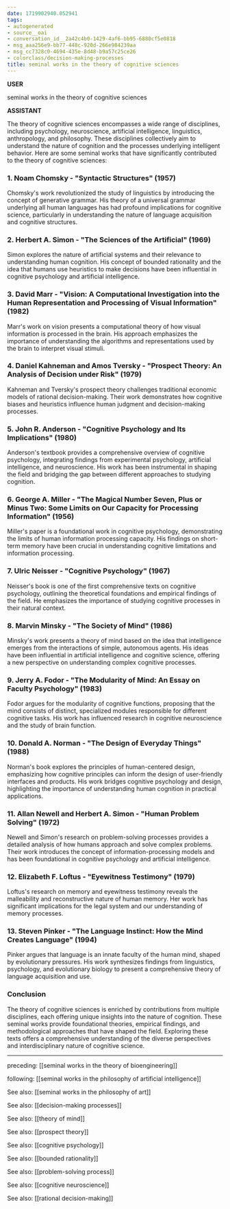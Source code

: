 ```yaml
---
date: 1719902940.052941
tags:
- autogenerated
- source__oai
- conversation_id__2a42c4b0-1429-4af6-bb95-6880cf5e0818
- msg_aaa256e9-bb77-448c-920d-266e984239aa
- msg_cc7328c0-4694-435e-8d48-b9a57c25ce26
- colorclass/decision-making-processes
title: seminal works in the theory of cognitive sciences
---
```


**USER**

seminal works in the theory of cognitive sciences


**ASSISTANT**

The theory of cognitive sciences encompasses a wide range of disciplines, including psychology, neuroscience, artificial intelligence, linguistics, anthropology, and philosophy. These disciplines collectively aim to understand the nature of cognition and the processes underlying intelligent behavior. Here are some seminal works that have significantly contributed to the theory of cognitive sciences:

### 1. **Noam Chomsky - "Syntactic Structures" (1957)**
Chomsky's work revolutionized the study of linguistics by introducing the concept of generative grammar. His theory of a universal grammar underlying all human languages has had profound implications for cognitive science, particularly in understanding the nature of language acquisition and cognitive structures.

### 2. **Herbert A. Simon - "The Sciences of the Artificial" (1969)**
Simon explores the nature of artificial systems and their relevance to understanding human cognition. His concept of bounded rationality and the idea that humans use heuristics to make decisions have been influential in cognitive psychology and artificial intelligence.

### 3. **David Marr - "Vision: A Computational Investigation into the Human Representation and Processing of Visual Information" (1982)**
Marr's work on vision presents a computational theory of how visual information is processed in the brain. His approach emphasizes the importance of understanding the algorithms and representations used by the brain to interpret visual stimuli.

### 4. **Daniel Kahneman and Amos Tversky - "Prospect Theory: An Analysis of Decision under Risk" (1979)**
Kahneman and Tversky's prospect theory challenges traditional economic models of rational decision-making. Their work demonstrates how cognitive biases and heuristics influence human judgment and decision-making processes.

### 5. **John R. Anderson - "Cognitive Psychology and Its Implications" (1980)**
Anderson's textbook provides a comprehensive overview of cognitive psychology, integrating findings from experimental psychology, artificial intelligence, and neuroscience. His work has been instrumental in shaping the field and bridging the gap between different approaches to studying cognition.

### 6. **George A. Miller - "The Magical Number Seven, Plus or Minus Two: Some Limits on Our Capacity for Processing Information" (1956)**
Miller's paper is a foundational work in cognitive psychology, demonstrating the limits of human information processing capacity. His findings on short-term memory have been crucial in understanding cognitive limitations and information processing.

### 7. **Ulric Neisser - "Cognitive Psychology" (1967)**
Neisser's book is one of the first comprehensive texts on cognitive psychology, outlining the theoretical foundations and empirical findings of the field. He emphasizes the importance of studying cognitive processes in their natural context.

### 8. **Marvin Minsky - "The Society of Mind" (1986)**
Minsky's work presents a theory of mind based on the idea that intelligence emerges from the interactions of simple, autonomous agents. His ideas have been influential in artificial intelligence and cognitive science, offering a new perspective on understanding complex cognitive processes.

### 9. **Jerry A. Fodor - "The Modularity of Mind: An Essay on Faculty Psychology" (1983)**
Fodor argues for the modularity of cognitive functions, proposing that the mind consists of distinct, specialized modules responsible for different cognitive tasks. His work has influenced research in cognitive neuroscience and the study of brain function.

### 10. **Donald A. Norman - "The Design of Everyday Things" (1988)**
Norman's book explores the principles of human-centered design, emphasizing how cognitive principles can inform the design of user-friendly interfaces and products. His work bridges cognitive psychology and design, highlighting the importance of understanding human cognition in practical applications.

### 11. **Allan Newell and Herbert A. Simon - "Human Problem Solving" (1972)**
Newell and Simon's research on problem-solving processes provides a detailed analysis of how humans approach and solve complex problems. Their work introduces the concept of information-processing models and has been foundational in cognitive psychology and artificial intelligence.

### 12. **Elizabeth F. Loftus - "Eyewitness Testimony" (1979)**
Loftus's research on memory and eyewitness testimony reveals the malleability and reconstructive nature of human memory. Her work has significant implications for the legal system and our understanding of memory processes.

### 13. **Steven Pinker - "The Language Instinct: How the Mind Creates Language" (1994)**
Pinker argues that language is an innate faculty of the human mind, shaped by evolutionary pressures. His work synthesizes findings from linguistics, psychology, and evolutionary biology to present a comprehensive theory of language acquisition and use.

### Conclusion

The theory of cognitive sciences is enriched by contributions from multiple disciplines, each offering unique insights into the nature of cognition. These seminal works provide foundational theories, empirical findings, and methodological approaches that have shaped the field. Exploring these texts offers a comprehensive understanding of the diverse perspectives and interdisciplinary nature of cognitive science.


---

preceding: [[seminal works in the theory of bioengineering]]  


following: [[seminal works in the philosophy of artificial intelligence]]

See also: [[seminal works in the philosophy of art]]


See also: [[decision-making processes]]


See also: [[theory of mind]]


See also: [[prospect theory]]


See also: [[cognitive psychology]]


See also: [[bounded rationality]]


See also: [[problem-solving process]]


See also: [[cognitive neuroscience]]


See also: [[rational decision-making]]